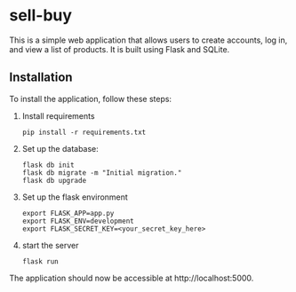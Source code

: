 # sell-buy
This is a simple web application that allows users to create accounts, log in, and view a list of products. It is built using Flask and SQLite.

## Installation
To install the application, follow these steps:

1. Install requirements
   ```
   pip install -r requirements.txt 
   ```
   
2. Set up the database:
   ```
   flask db init
   flask db migrate -m "Initial migration."
   flask db upgrade
   ```
3. Set up the flask environment
   ```
   export FLASK_APP=app.py
   export FLASK_ENV=development
   export FLASK_SECRET_KEY=<your_secret_key_here>
   ```
4. start the server
   ```
   flask run
   ```
 
 The application should now be accessible at http://localhost:5000.
 
